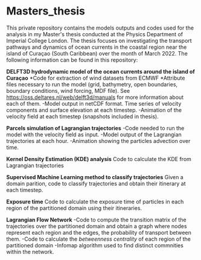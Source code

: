 # Masters_thesis
This private repository contains the models outputs and codes used for the analysis in my Master's thesis conducted at the Physics Department of Imperial College London. The thesis focuses on investigating the transport pathways and dynamics of ocean currents in the coastal region near the island of Curaçao (South Caribbean) over the month of March 2022. 
The following information can be found in this repository:

**DELFT3D hydrodynamic model of the ocean currents around the island of Curaçao**
  *Code for extraction of wind datasets from ECMWF
  *Attribute files necessary to run the model (grid, bathymetry, open boundaries, boundary conditions, wind forcing, MDF file). See https://oss.deltares.nl/web/delft3d/manuals for more information about each of them.
  -Model output in netCDF format. Time series of velocity components and surface elevation at each timestep.
  -Animation of the velocity field at each timestep (snapshots included in thesis).
  
**Parcels simulation of Lagrangian trajectories**
  -Code needed to run the model with the velocity field as input.
  -Model output of the Lagrangian trajectories at each hour.
  -Animation showing the particles advection over time.
  
**Kernel Density Estimation (KDE) analysis**
Code to calculate the KDE from Lagrangian trajectories
  
**Supervised Machine Learning method to classify trajectories**
Given a domain parition, code to classify trajectories and obtain their itinerary at each timestep.
  
**Exposure time**
Code to calculate the exposure time of particles in each region of the partitioned domain using their itineraries.

**Lagrangian Flow Network**
  -Code to compute the transition matrix of the trajectories over the partitioned domain and obtain a graph where nodes represent each   region and the edges, the probability of transport between them.
  -Code to calculate the *betweenness centrality* of each region of the partitioned domain
  -Infomap algorithm used to find distinct commnities within the network.
  
